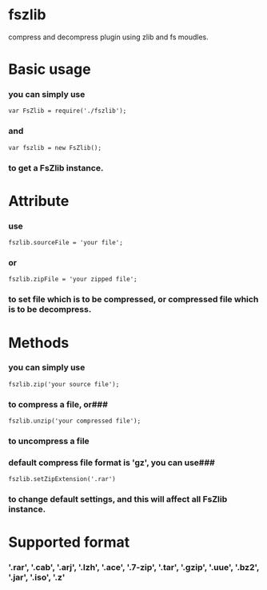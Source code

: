 # fszlib #
compress and decompress plugin using zlib and fs moudles.

# Basic usage #
### you can simply use ###
`var FsZlib = require('./fszlib');`
### and ###
`var fszlib = new FsZlib();`
### to get a FsZlib instance. ###

# Attribute #
### use ###
`fszlib.sourceFile = 'your file';`
### or ###
`fszlib.zipFile = 'your zipped file';`
### to set file which is to be compressed, or compressed file which is to be decompress.  ###

# Methods #
### you can simply use ###
`fszlib.zip('your source file');`
### to compress a file, or###
`fszlib.unzip('your compressed file');`
### to uncompress a file ###
### default compress file format is 'gz', you can use###
`fszlib.setZipExtension('.rar')`
### to change default settings, and this will affect all FsZlib instance. ###
# Supported format #
### '.rar', '.cab', '.arj', '.lzh', '.ace', '.7-zip', '.tar', '.gzip', '.uue', '.bz2', '.jar', '.iso', '.z' ###
